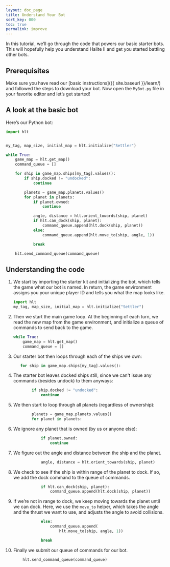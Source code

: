 ```yaml
---
layout: doc_page
title: Understand Your Bot
sort_key: 000
toc: true
permalink: improve
---
```


In this tutorial, we’ll go through the code that powers our basic starter bots. This will hopefully help you understand Halite II and get you started battling other bots.

## Prerequisites

Make sure you have read our [basic instructions]({{ site.baseurl }}/learn/) and followed the steps to download your bot.
Now open the `MyBot.py` file in your favorite editor and let’s get started!

## A look at the basic bot

Here’s our Python bot:

```python
import hlt


my_tag, map_size, initial_map = hlt.initialize("Settler")

while True:
    game_map = hlt.get_map()
    command_queue = []

    for ship in game_map.ships[my_tag].values():
        if ship.docked != "undocked":
            continue

        planets = game_map.planets.values()
        for planet in planets:
            if planet.owned:
                continue

            angle, distance = hlt.orient_towards(ship, planet)
            if hlt.can_dock(ship, planet):
                command_queue.append(hlt.dock(ship, planet))
            else:
                command_queue.append(hlt.move_to(ship, angle, 1))

            break

    hlt.send_command_queue(command_queue)
```

## Understanding the code

1. We start by importing the starter kit and initializing the bot, which tells the game what our bot is named. In return, the game environment assigns you your unique player ID and tells you what the map looks like.

    ```python
    import hlt
    my_tag, map_size, initial_map = hlt.initialize("Settler")
    ```

2. Then we start the main game loop. At the beginning of each turn, we read the new map from the game environment, and initialize a queue of commands to send back to the game.

    ```python
    while True:
        game_map = hlt.get_map()
        command_queue = []
    ```

3. Our starter bot then loops through each of the ships we own:

    ```python
       for ship in game_map.ships[my_tag].values():
    ```

4. The starter bot leaves docked ships still, since we can't issue any commands (besides undock) to them anyways:

    ```python
            if ship.docked != "undocked":
                continue
    ```

5. We then start to loop through all planets (regardless of ownership):

    ```python
            planets = game_map.planets.values()
            for planet in planets:
    ```

6. We ignore any planet that is owned (by us or anyone else):

    ```python
                if planet.owned:
                    continue
    ```

7. We figure out the angle and distance between the ship and the planet.

    ```python
                angle, distance = hlt.orient_towards(ship, planet)
    ```

8. We check to see if the ship is within range of the planet to dock. If so, we add the dock command to the queue of commands.

    ```python
                if hlt.can_dock(ship, planet):
                    command_queue.append(hlt.dock(ship, planet))
    ```

9. If we’re not in range to dock, we keep moving towards the planet until we can dock. Here, we use the `move_to` helper, which takes the angle and the thrust we want to use, and adjusts the angle to avoid collisions. 

    ```python
                else:
                    command_queue.append(
                        hlt.move_to(ship, angle, 1))

                break
    ```


10. Finally we submit our queue of commands for our bot.
    ```python
        hlt.send_command_queue(command_queue)
    ```

